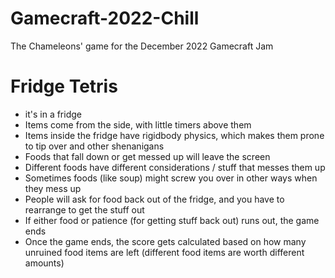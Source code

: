 # Gamecraft-2022-Chill
The Chameleons' game for the December 2022 Gamecraft Jam

# Fridge Tetris
- it's in a fridge
- Items come from the side, with little timers above them
- Items inside the fridge have rigidbody physics, which makes them prone to tip over and other shenanigans
- Foods that fall down or get messed up will leave the screen
- Different foods have different considerations / stuff that messes them up
- Sometimes foods (like soup) might screw you over in other ways when they mess up
- People will ask for food back out of the fridge, and you have to rearrange to get the stuff out
- If either food or patience (for getting stuff back out) runs out, the game ends
- Once the game ends, the score gets calculated based on how many unruined food items are left (different food items are worth different amounts)